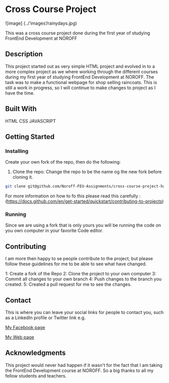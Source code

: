 # Cross Course Project

![image] (../‘images’/rainydays.jpg)

This was a cross course project done during the first year of studying FrontEnd Development at NOROFF

## Description

This project started out as very simple HTML project and evolved in to a more complex project as we where working through the different courses during my first year of studying FrontEnd Development at NOROFF. The task was to make a functional webpage for shop selling raincoats. This is still a work in progress, so I will continue to make changes to project as I have the time.

## Built With

HTML
CSS
JAVASCRIPT

## Getting Started

### Installing

Create your own fork of the repo, then do the following:

1. Clone the repo: Change the repo to be the name og the new fork before cloning it.

```bash
git clone git@github.com/Noroff-FEU-Assignments/cross-course-project-halvorvl.git
```

For more information on how to fo this please read this carefully : (https://docs.github.com/en/get-started/quickstart/contributing-to-projects)

### Running

Since we are using a fork that is only yours you will be running the code on you own computer in your favorite Code editor.

## Contributing

I am more then happy to se people contribute to the project, but please follow these guidelines for me to be able to see what have changed.

1: Create a fork of the Repo
2: Clone the project to your own computer
3: Commit all changes to your own branch
4: Push changes to the branch you created.
5: Created a pull request for me to see the changes.

## Contact

This is where you can leave your social links for people to contact you, such as a LinkedIn profile or Twitter link e.g.

[My Facebook page](https://www.facebook.com/halvor.lindrupsen)

[My Web page](www.linkedin.com)

## Acknowledgments

This project would never had happen if it wasn't for the fact that I am taking the FrontEnd Development course at NOROFF. So a big thanks to all my fellow students and teachers.
